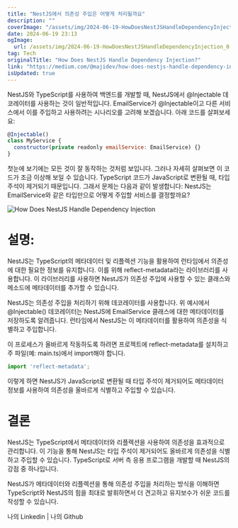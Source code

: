```yaml
---
title: "NestJS에서 의존성 주입은 어떻게 처리될까요"
description: ""
coverImage: "/assets/img/2024-06-19-HowDoesNestJSHandleDependencyInjection_0.png"
date: 2024-06-19 23:13
ogImage: 
  url: /assets/img/2024-06-19-HowDoesNestJSHandleDependencyInjection_0.png
tag: Tech
originalTitle: "How Does NestJS Handle Dependency Injection?"
link: "https://medium.com/@majidev/how-does-nestjs-handle-dependency-injection-60a1b5b4bc2d"
isUpdated: true
---
```





NestJS와 TypeScript를 사용하여 백엔드를 개발할 때, NestJS에서 @Injectable 데코레이터를 사용하는 것이 일반적입니다. EmailService가 @Injectable이고 다른 서비스에서 이를 주입하고 사용하려는 시나리오를 고려해 보겠습니다. 아래 코드를 살펴보세요:

```js
@Injectable()
class MyService {
  constructor(private readonly emailService: EmailService) {}
}
```

첫눈에 보기에는 모든 것이 잘 동작하는 것처럼 보입니다. 그러나 자세히 살펴보면 이 코드가 조금 이상해 보일 수 있습니다. TypeScript 코드가 JavaScript로 변환될 때, 타입 주석이 제거되기 때문입니다. 그래서 문제는 다음과 같이 발생합니다: NestJS는 EmailService와 같은 타입만으로 어떻게 주입할 서비스를 결정할까요?

![How Does NestJS Handle Dependency Injection](/assets/img/2024-06-19-HowDoesNestJSHandleDependencyInjection_0.png)

<div class="content-ad"></div>

# 설명:

NestJS는 TypeScript의 메타데이터 및 리플렉션 기능을 활용하여 런타임에서 의존성에 대한 필요한 정보를 유지합니다. 이를 위해 reflect-metadata라는 라이브러리를 사용합니다. 이 라이브러리를 사용하면 NestJS가 의존성 주입에 사용할 수 있는 클래스와 메소드에 메타데이터를 추가할 수 있습니다.

NestJS는 의존성 주입을 처리하기 위해 데코레이터를 사용합니다. 위 예시에서 @Injectable() 데코레이터는 NestJS에 EmailService 클래스에 대한 메타데이터를 저장하도록 알려줍니다. 런타임에서 NestJS는 이 메타데이터를 활용하여 의존성을 식별하고 주입합니다.

이 프로세스가 올바르게 작동하도록 하려면 프로젝트에 reflect-metadata를 설치하고 주 파일(예: main.ts)에서 import해야 합니다.

<div class="content-ad"></div>

```js
import 'reflect-metadata';
```

이렇게 하면 NestJS가 JavaScript로 변환될 때 타입 주석이 제거되어도 메타데이터 정보를 사용하여 의존성을 올바르게 식별하고 주입할 수 있습니다.

# 결론

NestJS는 TypeScript에서 메타데이터와 리플렉션을 사용하여 의존성을 효과적으로 관리합니다. 이 기능을 통해 NestJS는 타입 주석이 제거되어도 올바르게 의존성을 식별하고 주입할 수 있습니다. TypeScript로 서버 측 응용 프로그램을 개발할 때 NestJS의 강점 중 하나입니다.

<div class="content-ad"></div>

NestJS가 메타데이터와 리플렉션을 통해 의존성 주입을 처리하는 방식을 이해하면 TypeScript와 NestJS의 힘을 최대로 발휘하면서 더 견고하고 유지보수가 쉬운 코드를 작성할 수 있습니다.

나의 Linkedin | 나의 Github